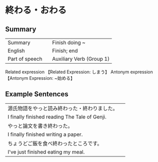 # 終わる・おわる

## Summary

<table><tr>   <td>Summary<td>   <td>Finish doing ~</td><tr><tr>   <td>English<td>   <td>Finish; end</td><tr><tr>   <td>Part of speech<td>   <td>Auxiliary Verb (Group 1)</td><tr></table><tr>   <td>Related expression<td>   <td>【Related Expression: しまう】</td><tr></table><tr>   <td>Antonym expression<td>   <td>【Antonym Expression: ~始める】</td><tr></table>

## Example Sentences

<table><tr><td>源氏物語をやっと読み終わった・終わりました。<td><tr><tr><td>I finally finished reading The Tale of Genji.<td><tr><tr><td>やっと論文を書き終わった。<td><tr><tr><td>I finally finished writing a paper.<td><tr><tr><td>ちょうどご飯を食べ終わったところです。<td><tr><tr><td>I've just finished eating my meal.<td><tr></table>

